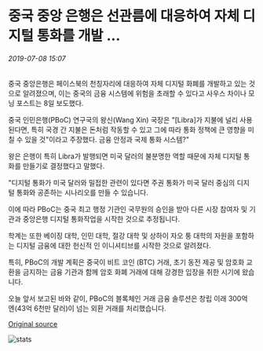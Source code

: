 # 중국 중앙 은행은 선관름에 대응하여 자체 디지털 통화를 개발 ...

###### 2019-07-08 15:07

중국 중앙은행은 페이스북의 천칭자리에 대응하여 자체 디지털 화폐를 개발하고 있는 것으로 알려졌으며, 이는 중국의 금융 시스템에 위험을 초래할 수 있다고 사우스 차이나 모닝 포스트는 8일 보도했다.

중국 인민은행(PBoC) 연구국의 왕신(Wang Xin) 국장은 "\[Libra\]가 지불에 널리 사용된다면, 특히 국경 간 지불은 돈처럼 작동할 수 있고 그에 따라 통화 정책에 큰 영향을 미칠 수 있을 것"이라고 주장했다. 금융 안정과 국제 통화 시스템?"

왕은 은행이 특히 Libra가 발행되면 미국 달러의 불분명한 역할 때문에 자체 디지털 통화를 만들기로 결정했다고 말했다.

"디지털 통화가 미국 달러와 밀접한 관련이 있다면 주권 통화가 미국 달러 중심의 디지털 통화와 공존하는 시나리오를 만들 수 있습니다.

이에 따라 PBoC는 중국 최고 행정 기관인 국무원의 승인을 받아 다른 시장 참여자 및 기관과 중앙은행 디지털 통화작업을 시작한 것으로 추정됩니다.

학계는 또한 베이징 대학, 인민 대학, 절강 대학 및 상하이 자오 퉁 대학의 자원을 포함하는 디지털 금융에 대한 헌신적 인 이니셔티브를 시작한 것으로 알려졌다.

특히, PBoC의 개발 계획은 중국이 비트 코인 (BTC) 거래, 초기 동전 제공 및 암호화 교환을 금지하는 금융 기관과 함께 암호 화폐 거래에 대해 강경한 입장을 취한 시기에 왔습니다.

오늘 앞서 보고된 바와 같이, PBoC의 블록체인 거래 금융 솔루션은 창립 이래 300억 엔(43억 6천만 달러)이 넘는 외환 거래를 처리했습니다.

[Original source](https://cointelegraph.com/news/chinas-central-bank-developing-own-digital-currency-in-response-to-libra)

![stats](https://c.statcounter.com/11760860/0/a89fa40b/1/ "stats")